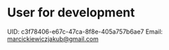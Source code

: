 # User for development

UID: c3f78406-e67c-47ca-8f8e-405a757b6ae7
Email: marcickiewiczjakub@gmail.com

